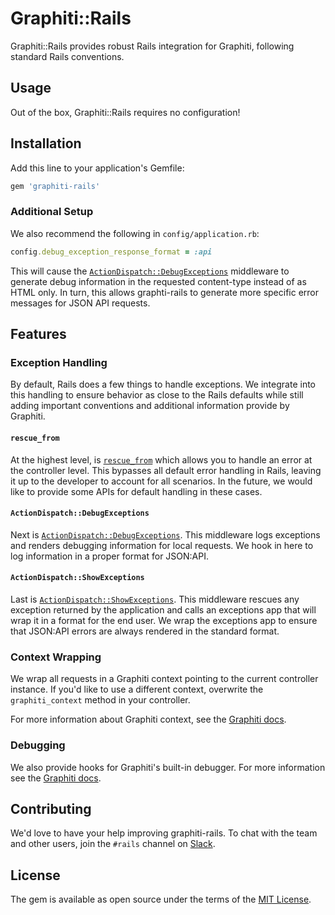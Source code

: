 # Graphiti::Rails

Graphiti::Rails provides robust Rails integration for Graphiti, following standard Rails conventions.

## Usage
Out of the box, Graphiti::Rails requires no configuration!

## Installation
Add this line to your application's Gemfile:

```ruby
gem 'graphiti-rails'
```

### Additional Setup
We also recommend the following in `config/application.rb`:

```ruby
config.debug_exception_response_format = :api
```

This will cause the [`ActionDispatch::DebugExceptions`][debug-exceptions] middleware to generate debug information in the requested content-type instead of as HTML only. In turn, this allows graphti-rails to generate more specific error messages for JSON API requests.

## Features

### Exception Handling
By default, Rails does a few things to handle exceptions. We integrate into this handling to ensure behavior as close to the Rails defaults while still adding important conventions and additional information provide by Graphiti.

#### `rescue_from`

At the highest level, is [`rescue_from`][rescue-from] which allows you to handle an error at the controller level. This bypasses all default error handling in Rails, leaving it up to the developer to account for all scenarios. In the future, we would like to provide some APIs for default handling in these cases.

#### `ActionDispatch::DebugExceptions`

Next is [`ActionDispatch::DebugExceptions`][debug-exceptions]. This middleware logs exceptions and renders debugging information for local requests. We hook in here to log information in a proper format for JSON:API.

#### `ActionDispatch::ShowExceptions`

Last is [`ActionDispatch::ShowExceptions`][show-exceptions]. This middleware rescues any exception returned by the application and calls an exceptions app that will wrap it in a format for the end user. We wrap the exceptions app to ensure that JSON:API errors are always rendered in the standard format.

### Context Wrapping
We wrap all requests in a Graphiti context pointing to the current controller instance. If you'd like to use a different context, overwrite the `graphiti_context` method in your controller.

For more information about Graphiti context, see the [Graphiti docs][context].

### Debugging
We also provide hooks for Graphiti's built-in debugger. For more information see the [Graphiti docs][debugger].

## Contributing
We'd love to have your help improving graphiti-rails. To chat with the team and other users, join the `#rails` channel on [Slack][slack].

## License
The gem is available as open source under the terms of the [MIT License](https://opensource.org/licenses/MIT).


[debug-exceptions]: https://api.rubyonrails.org/classes/ActionDispatch/DebugExceptions.html
[context]: https://www.graphiti.dev/guides/concepts/resources#context
[debugger]: https://www.graphiti.dev/guides/concepts/debugging#debugger
[rescue-from]: https://api.rubyonrails.org/classes/ActiveSupport/Rescuable/ClassMethods.html#method-i-rescue_from
[show-exceptions]: https://api.rubyonrails.org/classes/ActionDispatch/ShowExceptions.html
[slack]: https://join.slack.com/t/graphiti-api/shared_invite/enQtMjkyMTA3MDgxNTQzLWVkMDM3NTlmNTIwODY2YWFkMGNiNzUzZGMzOTY3YmNmZjBhYzIyZWZlZTk4YmI1YTI0Y2M0OTZmZGYwN2QxZjg
